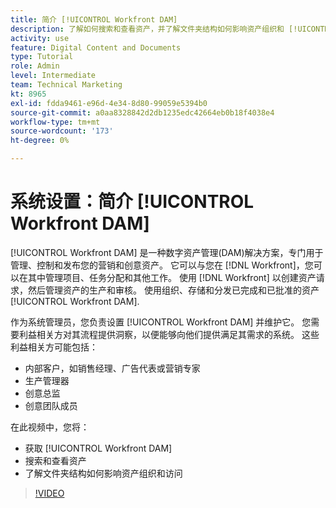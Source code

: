 ```yaml
---
title: 简介 [!UICONTROL Workfront DAM]
description: 了解如何搜索和查看资产，并了解文件夹结构如何影响资产组织和 [!UICONTROL Workfront DAM].
activity: use
feature: Digital Content and Documents
type: Tutorial
role: Admin
level: Intermediate
team: Technical Marketing
kt: 8965
exl-id: fdda9461-e96d-4e34-8d80-99059e5394b0
source-git-commit: a0aa8328842d2db1235edc42664eb0b18f4038e4
workflow-type: tm+mt
source-wordcount: '173'
ht-degree: 0%

---
```


# 系统设置：简介 [!UICONTROL Workfront DAM]

[!UICONTROL Workfront DAM] 是一种数字资产管理(DAM)解决方案，专门用于管理、控制和发布您的营销和创意资产。 它可以与您在 [!DNL Workfront]，您可以在其中管理项目、任务分配和其他工作。 使用 [!DNL Workfront] 以创建资产请求，然后管理资产的生产和审核。 使用组织、存储和分发已完成和已批准的资产 [!UICONTROL Workfront DAM].


作为系统管理员，您负责设置 [!UICONTROL Workfront DAM] 并维护它。 您需要利益相关方对其流程提供洞察，以便能够向他们提供满足其需求的系统。 这些利益相关方可能包括：

* 内部客户，如销售经理、广告代表或营销专家
* 生产管理器
* 创意总监
* 创意团队成员

在此视频中，您将：

* 获取 [!UICONTROL Workfront DAM]
* 搜索和查看资产
* 了解文件夹结构如何影响资产组织和访问

>[!VIDEO](https://video.tv.adobe.com/v/335228/?quality=12)

